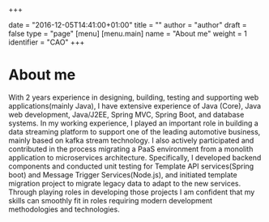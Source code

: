 +++

date = "2016-12-05T14:41:00+01:00"
title = ""
author = "author"
draft = false
type = "page"
[menu]
     [menu.main]
        name = "About me"
        weight = 1
        identifier = "CAO"
+++


# About me

With 2 years experience in designing, building, testing and supporting web applications(mainly Java), I have extensive experience of Java (Core), Java web development, Java/J2EE, Spring MVC, Spring Boot, and database systems. In my working experience, I played an important role in building a data streaming platform to support one of the leading automotive business, mainly based on kafka stream technology. I also actively participated and contributed in the process migrating a PaaS environment from a monolith application to microservices architecture. Specifically, I developed backend components and conducted unit testing for Template API services(Spring boot) and Message Trigger Services(Node.js), and initiated template migration project to migrate legacy data to adapt to the new services. Through playing roles in developing those projects I am confident that my skills can smoothly fit in roles requiring modern development methodologies and technologies.
